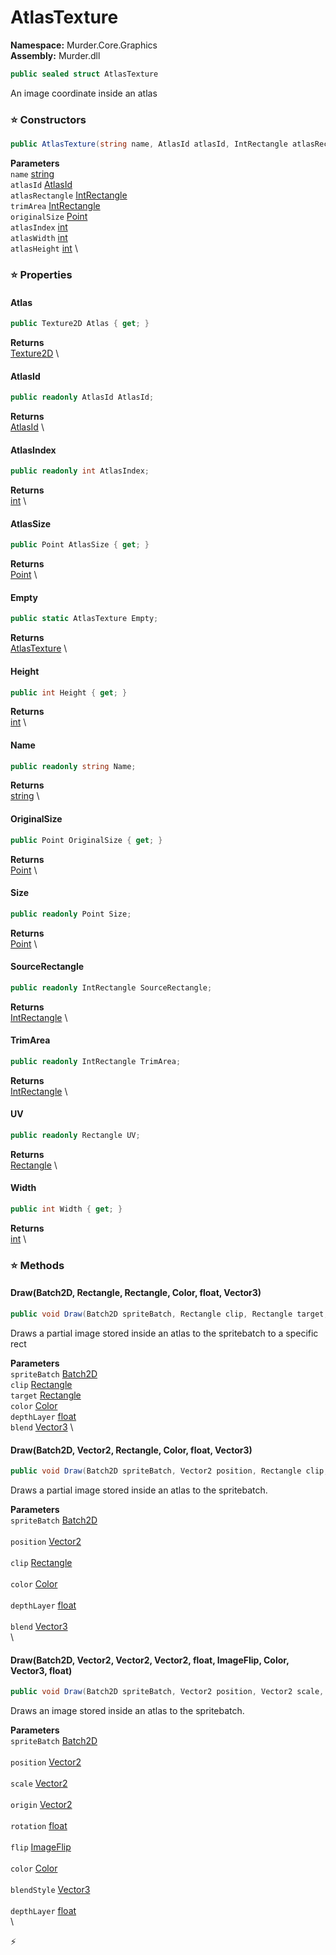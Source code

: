 # AtlasTexture

**Namespace:** Murder.Core.Graphics \
**Assembly:** Murder.dll

```csharp
public sealed struct AtlasTexture
```

An image coordinate inside an atlas

### ⭐ Constructors
```csharp
public AtlasTexture(string name, AtlasId atlasId, IntRectangle atlasRectangle, IntRectangle trimArea, Point originalSize, int atlasIndex, int atlasWidth, int atlasHeight)
```

**Parameters** \
`name` [string](https://learn.microsoft.com/en-us/dotnet/api/System.String?view=net-7.0) \
`atlasId` [AtlasId](/Murder/Data/AtlasId.html) \
`atlasRectangle` [IntRectangle](/Murder/Core/Geometry/IntRectangle.html) \
`trimArea` [IntRectangle](/Murder/Core/Geometry/IntRectangle.html) \
`originalSize` [Point](/Murder/Core/Geometry/Point.html) \
`atlasIndex` [int](https://learn.microsoft.com/en-us/dotnet/api/System.Int32?view=net-7.0) \
`atlasWidth` [int](https://learn.microsoft.com/en-us/dotnet/api/System.Int32?view=net-7.0) \
`atlasHeight` [int](https://learn.microsoft.com/en-us/dotnet/api/System.Int32?view=net-7.0) \

### ⭐ Properties
#### Atlas
```csharp
public Texture2D Atlas { get; }
```

**Returns** \
[Texture2D](https://docs.monogame.net/api/Microsoft.Xna.Framework.Graphics.Texture2D.html) \
#### AtlasId
```csharp
public readonly AtlasId AtlasId;
```

**Returns** \
[AtlasId](/Murder/Data/AtlasId.html) \
#### AtlasIndex
```csharp
public readonly int AtlasIndex;
```

**Returns** \
[int](https://learn.microsoft.com/en-us/dotnet/api/System.Int32?view=net-7.0) \
#### AtlasSize
```csharp
public Point AtlasSize { get; }
```

**Returns** \
[Point](/Murder/Core/Geometry/Point.html) \
#### Empty
```csharp
public static AtlasTexture Empty;
```

**Returns** \
[AtlasTexture](/Murder/Core/Graphics/AtlasTexture.html) \
#### Height
```csharp
public int Height { get; }
```

**Returns** \
[int](https://learn.microsoft.com/en-us/dotnet/api/System.Int32?view=net-7.0) \
#### Name
```csharp
public readonly string Name;
```

**Returns** \
[string](https://learn.microsoft.com/en-us/dotnet/api/System.String?view=net-7.0) \
#### OriginalSize
```csharp
public Point OriginalSize { get; }
```

**Returns** \
[Point](/Murder/Core/Geometry/Point.html) \
#### Size
```csharp
public readonly Point Size;
```

**Returns** \
[Point](/Murder/Core/Geometry/Point.html) \
#### SourceRectangle
```csharp
public readonly IntRectangle SourceRectangle;
```

**Returns** \
[IntRectangle](/Murder/Core/Geometry/IntRectangle.html) \
#### TrimArea
```csharp
public readonly IntRectangle TrimArea;
```

**Returns** \
[IntRectangle](/Murder/Core/Geometry/IntRectangle.html) \
#### UV
```csharp
public readonly Rectangle UV;
```

**Returns** \
[Rectangle](/Murder/Core/Geometry/Rectangle.html) \
#### Width
```csharp
public int Width { get; }
```

**Returns** \
[int](https://learn.microsoft.com/en-us/dotnet/api/System.Int32?view=net-7.0) \
### ⭐ Methods
#### Draw(Batch2D, Rectangle, Rectangle, Color, float, Vector3)
```csharp
public void Draw(Batch2D spriteBatch, Rectangle clip, Rectangle target, Color color, float depthLayer, Vector3 blend)
```

Draws a partial image stored inside an atlas to the spritebatch to a specific rect

**Parameters** \
`spriteBatch` [Batch2D](/Murder/Core/Graphics/Batch2D.html) \
`clip` [Rectangle](/Murder/Core/Geometry/Rectangle.html) \
`target` [Rectangle](/Murder/Core/Geometry/Rectangle.html) \
`color` [Color](/Murder/Core/Graphics/Color.html) \
`depthLayer` [float](https://learn.microsoft.com/en-us/dotnet/api/System.Single?view=net-7.0) \
`blend` [Vector3](https://docs.monogame.net/api/Microsoft.Xna.Framework.Vector3.html) \

#### Draw(Batch2D, Vector2, Rectangle, Color, float, Vector3)
```csharp
public void Draw(Batch2D spriteBatch, Vector2 position, Rectangle clip, Color color, float depthLayer, Vector3 blend)
```

Draws a partial image stored inside an atlas to the spritebatch.

**Parameters** \
`spriteBatch` [Batch2D](/Murder/Core/Graphics/Batch2D.html) \
\
`position` [Vector2](/Murder/Core/Geometry/Vector2.html) \
\
`clip` [Rectangle](/Murder/Core/Geometry/Rectangle.html) \
\
`color` [Color](/Murder/Core/Graphics/Color.html) \
\
`depthLayer` [float](https://learn.microsoft.com/en-us/dotnet/api/System.Single?view=net-7.0) \
\
`blend` [Vector3](https://docs.monogame.net/api/Microsoft.Xna.Framework.Vector3.html) \
\

#### Draw(Batch2D, Vector2, Vector2, Vector2, float, ImageFlip, Color, Vector3, float)
```csharp
public void Draw(Batch2D spriteBatch, Vector2 position, Vector2 scale, Vector2 origin, float rotation, ImageFlip flip, Color color, Vector3 blendStyle, float depthLayer)
```

Draws an image stored inside an atlas to the spritebatch.

**Parameters** \
`spriteBatch` [Batch2D](/Murder/Core/Graphics/Batch2D.html) \
\
`position` [Vector2](/Murder/Core/Geometry/Vector2.html) \
\
`scale` [Vector2](/Murder/Core/Geometry/Vector2.html) \
\
`origin` [Vector2](/Murder/Core/Geometry/Vector2.html) \
\
`rotation` [float](https://learn.microsoft.com/en-us/dotnet/api/System.Single?view=net-7.0) \
\
`flip` [ImageFlip](/Murder/Core/Graphics/ImageFlip.html) \
\
`color` [Color](/Murder/Core/Graphics/Color.html) \
\
`blendStyle` [Vector3](https://docs.monogame.net/api/Microsoft.Xna.Framework.Vector3.html) \
\
`depthLayer` [float](https://learn.microsoft.com/en-us/dotnet/api/System.Single?view=net-7.0) \
\



⚡